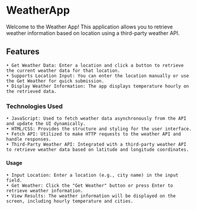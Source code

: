 # WeatherApp
Welcome to the Weather App! This application allows you to retrieve weather information based on location using a third-party weather API.
## Features
    • Get Weather Data: Enter a location and click a button to retrieve the current weather data for that location.
    • Supports Location Input: You can enter the location manually or use the Get Weather for quick submission.
    • Display Weather Information: The app displays temperature hourly on the retrieved data.
### Technologies Used
    • JavaScript: Used to fetch weather data asynchronously from the API and update the UI dynamically.
    • HTML/CSS: Provides the structure and styling for the user interface.
    • Fetch API: Utilized to make HTTP requests to the weather API and handle responses.
    • Third-Party Weather API: Integrated with a third-party weather API to retrieve weather data based on latitude and longitude coordinates.
#### Usage
    • Input Location: Enter a location (e.g., city name) in the input field.
    • Get Weather: Click the "Get Weather" button or press Enter to retrieve weather information.
    • View Results: The weather information will be displayed on the screen, including hourly temperature and cities.
